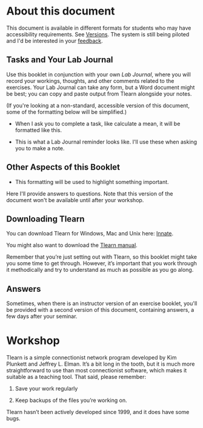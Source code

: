 # About this document

This document is available in different formats for students who may have accessibility requirements. See [Versions](#versions). The system is still being piloted and I'd be interested in your [feedback](mailto:ian.hocking@canterbury.ac.uk).

## Tasks and Your Lab Journal

Use this booklet in conjunction with your own *Lab Journal*, where you will record your workings, thoughts, and other comments related to the exercises. Your Lab Journal can take any form, but a Word document might be best; you can copy and paste output from Tlearn alongside your notes.

(If you're looking at a non-standard, accessible version of this document, some of the formatting below will be simplified.)

<div latex="true" class="task" id="Task"> 

- When I ask you to complete a task, like calculate a mean, it will be formatted like this.

</div>

<div latex="true" class="journal" id="Journal">

- This is what a Lab Journal reminder looks like. I'll use these when asking you to make a note.

</div>

## Other Aspects of this Booklet

<div latex="true" class="highlight" id="Remember">

- This formatting will be used to highlight something important.

</div>

<div latex="true" class="answer" id="Answer"> 

Here I'll provide answers to questions. Note that this version of the document won't be available until after your workshop.

</div>

## Downloading Tlearn

You can download Tlearn for Windows, Mac and Unix here: [Innate](http://crl.ucsd.edu/innate/tlearn.html).

You might also want to download the [Tlearn manual](https://www.dropbox.com/s/c13sfshegq10kyt/TlearnManual.pdf?dl=0).

Remember that you’re just setting out with Tlearn, so this booklet might take you some time to get through. However, it’s important that you work through it methodically and try to understand as much as possible as you go along.

## Answers

Sometimes, when there is an instructor version of an exercise booklet, you'll be provided with a second version of this document, containing answers, a few days after your seminar. 

# Workshop

Tlearn is a simple connectionist network program developed by Kim Plunkett and Jeffrey L. Elman. It’s a bit long in the tooth, but it is much more straightforward to use than most connectionist software, which makes it suitable as a teaching tool. That said, please remember:

1. Save your work regularly

2. Keep backups of the files you’re working on.

Tlearn hasn’t been actively developed since 1999, and it does have some bugs.

